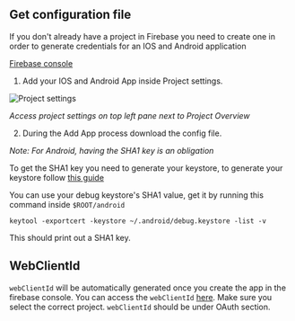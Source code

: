 ## Get configuration file

If you don't already have a project in Firebase you need to create one in order to generate credentials for an IOS and Android application

[Firebase console](https://console.firebase.google.com/u/0/)

1. Add your IOS and Android App inside Project settings.

![Project settings](img/project-settings.png)

_Access project settings on top left pane next to Project Overview_

2. During the Add App process download the config file.

_Note: For Android, having the SHA1 key is an obligation_

To get the SHA1 key you need to generate your keystore, to generate your keystore follow [this guide](https://facebook.github.io/react-native/docs/signed-apk-android.html)

You can use your debug keystore's SHA1 value, get it by running this command inside `$ROOT/android`

`keytool -exportcert -keystore ~/.android/debug.keystore -list -v`

This should print out a SHA1 key.

## WebClientId

`webClientId` will be automatically generated once you create the app in the firebase console.
You can access the `webClientId` [here](https://console.developers.google.com/apis/credentials). Make sure you select the correct project. `webClientId` should be under OAuth section.
